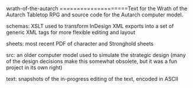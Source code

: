 wrath-of-the-autarch
====================Text for the Wrath of the Autarch Tabletop RPG and source code for the Autarch computer model.

schemas: XSLT used to transform InDesign XML exports into a set of generic XML tags for more flexible editing and layout

sheets: most recent PDF of character and Stronghold sheets

src: an older computer model used to simulate the strategic design (many of the design decisions make this somewhat obsolete, but it was a fun project in its own right)

text: snapshots of the in-progress editing of the text, encoded in ASCII